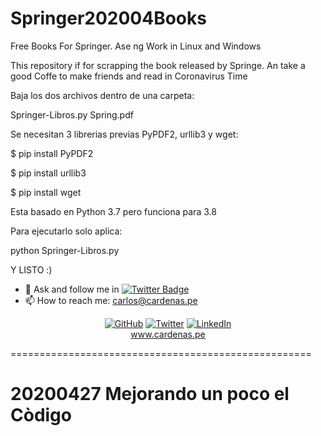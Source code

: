 # Springer202004Books
Free Books For Springer. 
Ase ng
Work in Linux and Windows

This repository if for scrapping the book released by Springe.
An take a good Coffe to make friends and read in Coronavirus Time

Baja los dos archivos dentro de una carpeta:

Springer-Libros.py
Spring.pdf

Se necesitan 3 librerias previas PyPDF2, urllib3 y wget: 

$ pip install PyPDF2

$ pip install urllib3

$ pip install wget

Esta basado en Python 3.7 pero funciona para 3.8

Para ejecutarlo solo aplica: 

python Springer-Libros.py

Y LISTO :)



- 💬 Ask and follow me in  [![Twitter Badge](https://img.shields.io/badge/-@unimauro-1ca0f1?style=flat-square&labelColor=1ca0f1&logo=twitter&logoColor=white&link=https://twitter.com/unimauro)](https://twitter.com/unimauro)
- 📫 How to reach me: carlos@cardenas.pe

<p align="center"=>
	<a href="https://github.com/unimauro"><img src="https://img.shields.io/github/followers/unimauro.svg?label=GitHub&style=social" alt="GitHub"></a>
	<a href="https://twitter.com/unimauro"><img src="https://img.shields.io/twitter/follow/unimauro?label=Twitter&style=social" alt="Twitter"></a>
	<a href="https://www.linkedin.com/in/carloscardenasf/"><img src="https://img.shields.io/badge/LinkedIn--_.svg?style=social&logo=linkedin" alt="LinkedIn"></a>
<br/><a href="https://www.cardenas.pe/">www.cardenas.pe</a>
</p>

====================================================

20200427
Mejorando un poco el Còdigo
====================================================
